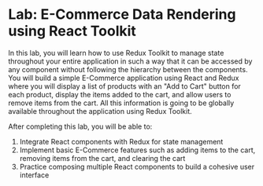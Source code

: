 # Lab: E-Commerce Data Rendering using React Toolkit

In this lab, you will learn how to use Redux Toolkit to manage state throughout your entire application in such a way that it can be accessed by any component without following the hierarchy between the components. You will build a simple E-Commerce application using React and Redux where you will display a list of products with an "Add to Cart" button for each product, display the items added to the cart, and allow users to remove items from the cart. All this information is going to be globally available throughout the application using Redux Toolkit.

After completing this lab, you will be able to:

1. Integrate React components with Redux for state management
2. Implement basic E-Commerce features such as adding items to the cart, removing items from the cart, and clearing the cart
3. Practice composing multiple React components to build a cohesive user interface
